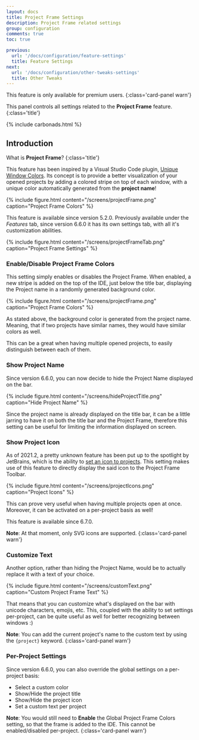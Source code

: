 ```yaml
---
layout: docs
title: Project Frame Settings
description: Project Frame related settings
group: configuration
comments: true
toc: true

previous:
  url: '/docs/configuration/feature-settings'
  title: Feature Settings
next:
  url: '/docs/configuration/other-tweaks-settings'
  title: Other Tweaks
---
```


This feature is only available for premium users.
{:class='card-panel warn'}

This panel controls all settings related to the **Project Frame** feature.
{:class='title'}

{% include carbonads.html %}

## Introduction

What is **Project Frame**?
{:class='title'}

This feature has been inspired by a Visual Studio Code plugin, [Unique Window Colors](https://marketplace.visualstudio.com/items?itemName=stuart.unique-window-colors).
Its concept is to provide a better visualization of your opened projects by adding a colored stripe on top of each window, with a unique color automatically generated from the **project name**!

{% include figure.html content="/screens/projectFrame.png" caption="Project Frame Colors" %}

This feature is available since version 5.2.0. Previously available under the _Features_ tab, since version 6.6.0 it has its own settings tab, with all it's customization abilities.

{% include figure.html content="/screens/projectFrameTab.png" caption="Project Frame Settings" %}


### Enable/Disable Project Frame Colors

This setting simply enables or disables the Project Frame. When enabled, a new stripe is added on the top of the IDE, just below the title bar, displaying the Project name in a randomly generated background color.

{% include figure.html content="/screens/projectFrame.png" caption="Project Frame Colors" %}

As stated above, the background color is generated from the project name. Meaning, that if two projects have similar names, they would have similar colors as well.

This can be a great when having multiple opened projects, to easily distinguish between each of them.

### Show Project Name

Since version 6.6.0, you can now decide to hide the Project Name displayed on the bar.

{% include figure.html content="/screens/hideProjectTitle.png" caption="Hide Project Name" %}

Since the project name is already displayed on the title bar, it can be a little jarring to have it on both the title bar and the Project Frame, therefore this setting can be useful for limiting the information displayed on screen.

### Show Project Icon

As of 2021.2, a pretty unknown feature has been put up to the spotlight by JetBrains, which is the ability to [set an icon to projects](https://blog.jetbrains.com/idea/2021/06/intellij-idea-eap-5/#change_project_icons). This setting makes use of this feature to directly display the said icon to the Project Frame Toolbar.

{% include figure.html content="/screens/projectIcons.png" caption="Project Icons" %}

This can prove very useful when having multiple projects open at once. Moreover, it can be activated on a per-project basis as well!

This feature is available since 6.7.0.

**Note**: At that moment, only SVG icons are supported.
{:class='card-panel warn'}


### Customize Text

Another option, rather than hiding the Project Name, would be to actually replace it with a text of your choice.

{% include figure.html content="/screens/customText.png" caption="Custom Project Frame Text" %}

That means that you can customize what's displayed on the bar with unicode characters, emojis, etc. This, coupled with the ability to set settings per-project, can be quite useful as well for better recognizing between windows :)

**Note**: You can add the current project's name to the custom text by using the `{project}` keyword.
{:class='card-panel warn'}

### Per-Project Settings

Since version 6.6.0, you can also override the global settings on a per-project basis:
- Select a custom color
- Show/Hide the project title
- Show/Hide the project icon
- Set a custom text per project

**Note**: You would still need to **Enable** the Global Project Frame Colors setting, so that the frame is added to the IDE. This cannot be enabled/disabled per-project.
{:class='card-panel warn'}
